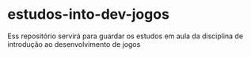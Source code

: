 # estudos-into-dev-jogos
Ess repositório servirá para guardar os estudos em aula da disciplina de introdução ao desenvolvimento de jogos
